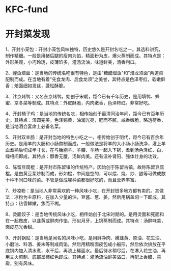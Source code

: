 # KFC-fund
# 开封菜发现
1、开封小笼包：开封小笼包风味独特，历史悠久是开封名吃之一。其选料讲究，制作精细。一般是用猪后腿的瘦肉为馅，精面粉为皮，爆火蒸制而成。其特点是：外形美观，小巧玲珑，皮薄馅多，灌汤流油，味道鲜美，清香利口。


2、鲤鱼焙面：是当地的传统名吃很有特色，是由"糖醋熘鱼"和"焙龙须面"两道菜配制而成。在当地有着"先食龙肉、后食龙须"之美誉，其特点是色泽枣红，软嫩鲜香；焙面细如发丝，蓬松酥脆。


3、汴京烤鸭：又名东京烤鸭，始创于宋朝，距今已有千年历史，是用填鸭、蜂蜜、京冬菜等制成。其特点：外皮酥脆，内肉嫩香，色泽柿红。非常好吃。


4、开封桶子鸡：是当地的传统名吃，相传始创于最清同治年间，距今已有百年历史。其特点：浑圆完美，色泽鹅黄，油润光亮，肥而不腻，咸香嫩脆，略透荷香，是当地酒会宴席上必备名菜。


5、开封双羊肠：是开封当地的特色小吃之一，相传始创于明代，距今已有百余年历史。是用羊的大肠和小肠熬制而成，一般做法是将羊的大小肠小肠洗净，灌上羊血煮熟后切成半寸长，在与胎胞羊、羊腰、羊肠一起入下锅，煮到汤色泽红、白、绿相间即成，其特点：醇香无膻，汤鲜肉美。还有温补肾阳、强体壮身的功效。


6、陈留豆腐棍：是开封市陈留镇的传统特产。因始创于陈留古镇，故称陈留豆腐棍。是由黄豆浆炒制而成，形如棍，中间是空的，可以煨、烧、炒、酿等可做成数十种不同口味的菜。不管是做成哪种菜都很好吃的，而且营养丰富。


7、炒凉粉：是当地人非常喜欢的一种风味小吃，在开封很多地方都有卖的。其做法：凉粉为主原料，在加入少量的油，豆酱、葱、姜，然后用锅盖焖一下即成。其特点：热香鲜嫩，焦而不糊。


8、烫面饺子：是当地传统风味小吃，相传始创于北宋时期的。是用烫面和死面和在一起做皮，以韭黄或鲜肉作馅，形似月牙，上锅蒸制而成。其特点：汤鲜味美，面皮筋光香甜。


9、开封锅贴：是当地是闻名的风味小吃，是用鲜净肉、嫩韭黄、原油、花生油、小磨油、料酒、姜末等制成肉馅，然后用精粉面皮包成小船形，然后依次排放在平底锅内加入清水煮，水干后，再浇上稀面水。最后待水稍尽后，在淋入花生油，再用文火煎制，底部呈柿红色即成。其特点：灌汤流油鲜美溢口，再配上香醋、蒜瓣，别有风味。


